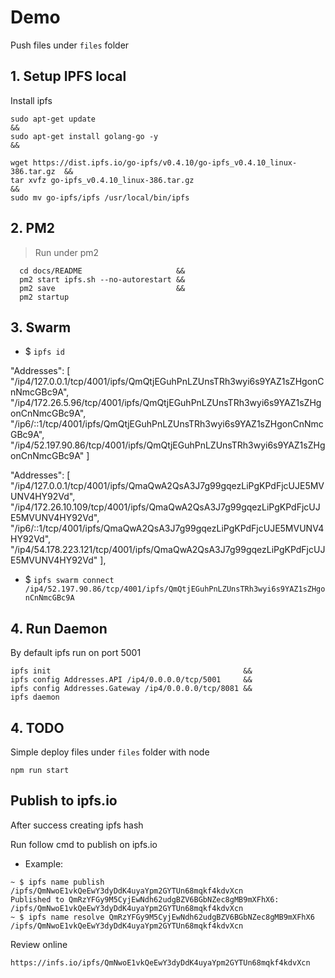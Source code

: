 # Demo
Push files under `files` folder

## 1. Setup IPFS local
Install ipfs

```
sudo apt-get update                                                         &&
sudo apt-get install golang-go -y                                           &&

wget https://dist.ipfs.io/go-ipfs/v0.4.10/go-ipfs_v0.4.10_linux-386.tar.gz  &&
tar xvfz go-ipfs_v0.4.10_linux-386.tar.gz                                   &&
sudo mv go-ipfs/ipfs /usr/local/bin/ipfs
```

## 2. PM2

> Run under pm2

```
  cd docs/README                     &&
  pm2 start ipfs.sh --no-autorestart &&
  pm2 save                           &&
  pm2 startup
```

## 3. Swarm

- $ `ipfs id` 

"Addresses": [
		"/ip4/127.0.0.1/tcp/4001/ipfs/QmQtjEGuhPnLZUnsTRh3wyi6s9YAZ1sZHgonCnNmcGBc9A",
		"/ip4/172.26.5.96/tcp/4001/ipfs/QmQtjEGuhPnLZUnsTRh3wyi6s9YAZ1sZHgonCnNmcGBc9A",
		"/ip6/::1/tcp/4001/ipfs/QmQtjEGuhPnLZUnsTRh3wyi6s9YAZ1sZHgonCnNmcGBc9A",
		"/ip4/52.197.90.86/tcp/4001/ipfs/QmQtjEGuhPnLZUnsTRh3wyi6s9YAZ1sZHgonCnNmcGBc9A"
	]

"Addresses": [
		"/ip4/127.0.0.1/tcp/4001/ipfs/QmaQwA2QsA3J7g99gqezLiPgKPdFjcUJE5MVUNV4HY92Vd",
		"/ip4/172.26.10.109/tcp/4001/ipfs/QmaQwA2QsA3J7g99gqezLiPgKPdFjcUJE5MVUNV4HY92Vd",
		"/ip6/::1/tcp/4001/ipfs/QmaQwA2QsA3J7g99gqezLiPgKPdFjcUJE5MVUNV4HY92Vd",
		"/ip4/54.178.223.121/tcp/4001/ipfs/QmaQwA2QsA3J7g99gqezLiPgKPdFjcUJE5MVUNV4HY92Vd"
	],
  
- $ `ipfs swarm connect /ip4/52.197.90.86/tcp/4001/ipfs/QmQtjEGuhPnLZUnsTRh3wyi6s9YAZ1sZHgonCnNmcGBc9A`  


## 4. Run Daemon
By default ipfs run on port 5001

```
ipfs init                                           &&
ipfs config Addresses.API /ip4/0.0.0.0/tcp/5001     &&
ipfs config Addresses.Gateway /ip4/0.0.0.0/tcp/8081 &&
ipfs daemon
```

## 4. TODO

Simple deploy files under `files` folder with node

```
npm run start
```

## Publish to ipfs.io
After success creating ipfs hash

Run follow cmd to publish on ipfs.io

+ Example:

```
~ $ ipfs name publish /ipfs/QmNwoE1vkQeEwY3dyDdK4uyaYpm2GYTUn68mqkf4kdvXcn
Published to QmRzYFGy9M5CyjEwNdh62udgBZV6BGbNZec8gMB9mXFhX6: /ipfs/QmNwoE1vkQeEwY3dyDdK4uyaYpm2GYTUn68mqkf4kdvXcn
~ $ ipfs name resolve QmRzYFGy9M5CyjEwNdh62udgBZV6BGbNZec8gMB9mXFhX6
/ipfs/QmNwoE1vkQeEwY3dyDdK4uyaYpm2GYTUn68mqkf4kdvXcn
```

Review online

```
https://infs.io/ipfs/QmNwoE1vkQeEwY3dyDdK4uyaYpm2GYTUn68mqkf4kdvXcn
```



